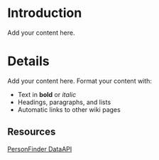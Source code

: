 # Introduction #

Add your content here.


# Details #

Add your content here.  Format your content with:
  * Text in **bold** or _italic_
  * Headings, paragraphs, and lists
  * Automatic links to other wiki pages

## Resources ##
[PersonFinder DataAPI](http://code.google.com/p/googlepersonfinder/wiki/DataAPI)